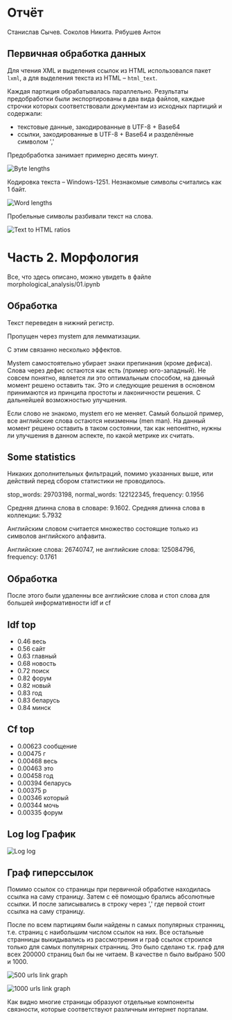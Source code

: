 # Отчёт

Станислав Сычев. Соколов Никита. Рябушев Антон

## Первичная обработка данных

Для чтения XML и выделения ссылок из HTML использовался пакет `lxml`, а для выделения текста из HTML – `html_text`.

Каждая партиция обрабатывалась параллельно. Результаты предобработки были экспортированы в два вида файлов, каждые строчки которых соответствовали документам из исходных партиций и содержали:
* текстовые данные, закодированные в UTF-8 + Base64
* ссылки, закодированные в UTF-8 + Base64 и разделённые символом ','

Предобработка занимает примерно десять минут.

![Byte lengths](byte_lengths.png)

Кодировка текста – Windows-1251. Незнакомые символы считались как 1 байт.

![Word lengths](word_lengths.png)

Пробельные символы разбивали текст на слова.

![Text to HTML ratios](html_text_ratios.png)

# Часть 2. Морфология

Все, что здесь описано, можно увидеть в файле morphological_analysis/01.ipynb

## Обработка

Текст переведен в нижний регистр.

Пропущен через mystem для лемматизации.

С этим связанно несколько эффектов.

Mystem самостоятельно убирает знаки препинания (кроме дефиса).
Слова через дефис остаются как есть (пример юго-западный).
Не совсем понятно, является ли это оптимальным способом, на данный момент решено оставить так. Это и следующие решения в основном принимаются из принципа простоты и лаконичности решения. С дальнейшей возможностью улучшения.

Если слово не знакомо, mystem его не меняет. Самый большой пример, все английские слова остаются неизменны (men man). На данный момент решено оставить в таком состоянии, так как непонятно, нужны ли улучшения в данном аспекте, по какой метрике их считать.


## Some statistics

Никаких дополнительных фильтраций, помимо указанных выше, или действий перед сбором статистики не проводилось.

stop_words: 29703198, normal_words: 122122345, frequency: 0.1956

Средняя длинна слова в словаре: 9.1602. Средняя длинна слова в коллекции: 5.7932

Английским словом считается множество состоящие только из символов английского алфавита.

Английские слова: 26740747, не английские слова: 125084796, frequency: 0.1761

## Обработка

После этого были удаленны все английские слова и стоп слова для большей информативности idf и cf

## Idf top

- 0.46 весь
- 0.56 сайт
- 0.63 главный
- 0.68 новость
- 0.72 поиск
- 0.82 форум
- 0.82 новый
- 0.83 год
- 0.83 беларусь
- 0.84 минск



## Cf top

- 0.00623 сообщение
- 0.00475 г
- 0.00468 весь
- 0.00463 это
- 0.00458 год
- 0.00394 беларусь
- 0.00375 р
- 0.00346 который
- 0.00344 мочь
- 0.00335 форум


## Log log График

![Log log](loglog.png)

## Граф гиперссылок

Помимо ссылок со страницы при первичной обработке находилась ссылка на саму страницу.
Затем с её помощью брались абсолютные ссылки. И после записывались в строку через ',' где первой стоит ссылка на саму страницу.

После по всем партициям были найдены n самых популярных странниц, т.е. страниц с наибольшим числом ссылок на них.
Все остальные странницы выкидывались из рассмотрения и граф ссылок строился только для самых популярных странниц.
Это было сделано т.к. граф для всех 200000 страниц был бы не читаем.
В качестве n было выбрано 500 и 1000.

![500 urls link graph](url500.png)

![1000 urls link graph](url1000.png)

Как видно многие страницы образуют отдельные компоненты связности, которые соответствуют различным интернет порталам.
